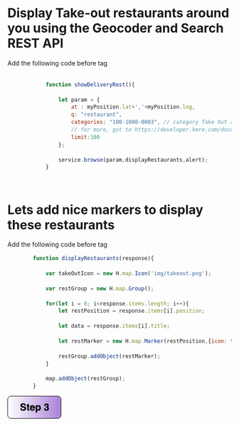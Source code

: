 # Display Take-out restaurants around you using the Geocoder and Search REST API
Add the following code before </script> tag
```javascript
           
            function showDeliveryRest(){

                let param = {
                    at : myPosition.lat+','+myPosition.lng,
                    q: "restaurant",
                    categories: "100-1000-0003", // category Take Out and Delivery Only ,
                    // for more, got to https://developer.here.com/documentation/geocoding-search-api/dev_guide/topics-places/places-category-system-full.html
                    limit:100
                }; 

                service.browse(param,displayRestaurants,alert);
            }
```
</br> 

# Lets add nice markers to display these restaurants

Add the following code before </script> tag

```javascript
        function displayRestaurants(response){

            var takeOutIcon = new H.map.Icon('img/takeout.png');

            var restGroup = new H.map.Group();

            for(let i = 0; i<response.items.length; i++){
                let restPosition = response.items[i].position; 
              
                let data = response.items[i].title;
              
                let restMarker = new H.map.Marker(restPosition,{icon: takeOutIcon} );

                restGroup.addObject(restMarker);
            }

            map.addObject(restGroup);
        }

```

[![Foo](img/s3.png)](/Step3.md) 

